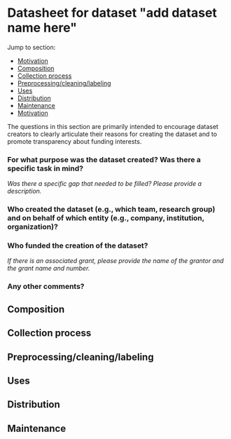 # Datasheet for dataset "add dataset name here"

Jump to section:

- [Motivation](#motivation)
- [Composition](#composition)
- [Collection process](#collection-process)
- [Preprocessing/cleaning/labeling](#preprocessingcleaninglabeling)
- [Uses](#uses)
- [Distribution](#distribution)
- [Maintenance](#maintenance)
- [Motivation](#motivation)

The questions in this section are primarily intended to encourage dataset creators
to clearly articulate their reasons for creating the dataset and to promote transparency
about funding interests.

### For what purpose was the dataset created? Was there a specific task in mind?

_Was there a specific gap that needed to be filled? Please provide a description._

### Who created the dataset (e.g., which team, research group) and on behalf of which entity (e.g., company, institution, organization)?

### Who funded the creation of the dataset? 

_If there is an associated grant, please provide the name of the grantor and the grant name and number._

### Any other comments?

## Composition

## Collection process

## Preprocessing/cleaning/labeling

## Uses

## Distribution

## Maintenance

